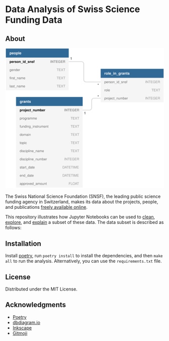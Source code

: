 # Data Analysis of Swiss Science Funding Data

## About

![p3](./docs/img/p3db.svg "ERD")

The Swiss National Science Foundation (SNSF), the leading public science funding agency in Switzerland, makes its data about the projects, people, and publications [freely available online](http://p3.snf.ch/Pages/DataAndDocumentation.aspx).

This repository illustrates how Jupyter Notebooks can be used to [clean](./notebooks/cleaning.ipynb), [explore](./notebooks/exploration.ipynb), and [explain](./notebooks/slide_deck.ipynb) a subset of these data. The data subset is described as follows:

## Installation

Install [poetry](https://python-poetry.org/docs/#installation), run `poetry install` to install the dependencies, and then `make all` to run the analysis. Alternatively, you can use the `requirements.txt` file.

## License 

Distributed under the MIT License.

## Acknowledgments

 - [Poetry](https://python-poetry.org)
 - [dbdiagram.io](https://dbdiagram.io)
 - [Inkscape](https://inkscape.org)
 - [Gitmoji](https://gitmoji.carloscuesta.me)
